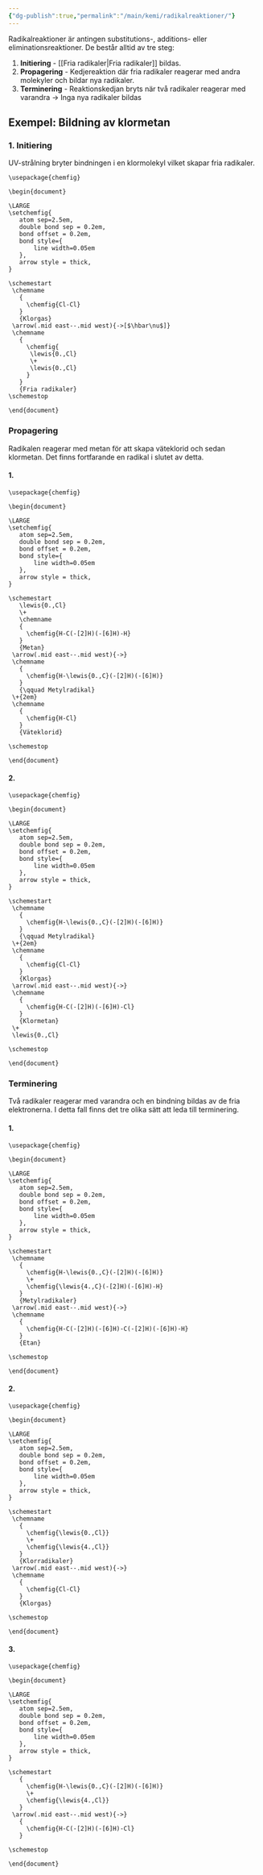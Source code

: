 ```yaml
---
{"dg-publish":true,"permalink":"/main/kemi/radikalreaktioner/"}
---
```



Radikalreaktioner är antingen substitutions-, additions- eller eliminationsreaktioner. De består alltid av tre steg:

1. **Initiering** - [[Fria radikaler\|Fria radikaler]] bildas.
2. **Propagering** - Kedjereaktion där fria radikaler reagerar med andra molekyler och bildar nya radikaler.
3. **Terminering** - Reaktionskedjan bryts när två radikaler reagerar med varandra → Inga nya radikaler bildas

## Exempel: Bildning av klormetan

### 1. Initiering

UV-strålning bryter bindningen i en klormolekyl vilket skapar fria radikaler.

 ```chemfig
\usepackage{chemfig}

\begin{document}

\LARGE
\setchemfig{
	atom sep=2.5em,
	double bond sep = 0.2em,
	bond offset = 0.2em,
	bond style={
		line width=0.05em
	},
	arrow style = thick,
}

\schemestart
  \chemname
    {
      \chemfig{Cl-Cl}
    }
    {Klorgas}
  \arrow(.mid east--.mid west){->[$\hbar\nu$]}
  \chemname
    {
      \chemfig{
       \lewis{0.,Cl}
       \+
       \lewis{0.,Cl}
      }
    }
    {Fria radikaler}
\schemestop

\end{document}
```

### Propagering

Radikalen reagerar med metan för att skapa väteklorid och sedan klormetan. Det finns fortfarande en radikal i slutet av detta.

#### 1.

 ```chemfig
\usepackage{chemfig}

\begin{document}

\LARGE
\setchemfig{
	atom sep=2.5em,
	double bond sep = 0.2em,
	bond offset = 0.2em,
	bond style={
		line width=0.05em
	},
	arrow style = thick,
}

\schemestart
    \lewis{0.,Cl}
    \+
    \chemname
    {
      \chemfig{H-C(-[2]H)(-[6]H)-H}
    }
    {Metan}
  \arrow(.mid east--.mid west){->}
  \chemname
    {
      \chemfig{H-\lewis{0.,C}(-[2]H)(-[6]H)}
    }
    {\qquad Metylradikal}
  \+{2em}
  \chemname
	{
	  \chemfig{H-Cl}
	}
	{Väteklorid}
  
\schemestop

\end{document}
```

#### 2.

 ```chemfig
\usepackage{chemfig}

\begin{document}

\LARGE
\setchemfig{
	atom sep=2.5em,
	double bond sep = 0.2em,
	bond offset = 0.2em,
	bond style={
		line width=0.05em
	},
	arrow style = thick,
}

\schemestart
  \chemname
    {
      \chemfig{H-\lewis{0.,C}(-[2]H)(-[6]H)}
    }
    {\qquad Metylradikal}
  \+{2em}
  \chemname
    {
      \chemfig{Cl-Cl}
    }
    {Klorgas}
  \arrow(.mid east--.mid west){->}
  \chemname
    {
      \chemfig{H-C(-[2]H)(-[6]H)-Cl}
    }
    {Klormetan}
  \+
  \lewis{0.,Cl}
  
\schemestop

\end{document}
```

### Terminering

Två radikaler reagerar med varandra och en bindning bildas av de fria elektronerna. I detta fall finns det tre olika sätt att leda till terminering.

#### 1.

 ```chemfig
\usepackage{chemfig}

\begin{document}

\LARGE
\setchemfig{
	atom sep=2.5em,
	double bond sep = 0.2em,
	bond offset = 0.2em,
	bond style={
		line width=0.05em
	},
	arrow style = thick,
}

\schemestart
  \chemname
    {
      \chemfig{H-\lewis{0.,C}(-[2]H)(-[6]H)}
      \+
      \chemfig{\lewis{4.,C}(-[2]H)(-[6]H)-H}
    }
    {Metylradikaler}
  \arrow(.mid east--.mid west){->}
  \chemname
    {
      \chemfig{H-C(-[2]H)(-[6]H)-C(-[2]H)(-[6]H)-H}
    }
    {Etan}
  
\schemestop

\end{document}
```

#### 2.

 ```chemfig
\usepackage{chemfig}

\begin{document}

\LARGE
\setchemfig{
	atom sep=2.5em,
	double bond sep = 0.2em,
	bond offset = 0.2em,
	bond style={
		line width=0.05em
	},
	arrow style = thick,
}

\schemestart
  \chemname
    {
      \chemfig{\lewis{0.,Cl}}
      \+
      \chemfig{\lewis{4.,Cl}}
    }
    {Klorradikaler}
  \arrow(.mid east--.mid west){->}
  \chemname
    {
      \chemfig{Cl-Cl}
    }
    {Klorgas}
  
\schemestop

\end{document}
```

#### 3.

 ```chemfig
\usepackage{chemfig}

\begin{document}

\LARGE
\setchemfig{
	atom sep=2.5em,
	double bond sep = 0.2em,
	bond offset = 0.2em,
	bond style={
		line width=0.05em
	},
	arrow style = thick,
}

\schemestart
	{
	  \chemfig{H-\lewis{0.,C}(-[2]H)(-[6]H)}
	  \+
	  \chemfig{\lewis{4.,Cl}}
	}
  \arrow(.mid east--.mid west){->}
    {
      \chemfig{H-C(-[2]H)(-[6]H)-Cl}
    }
  
\schemestop

\end{document}
```
